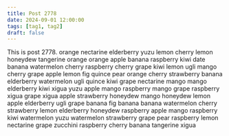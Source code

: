 ```yaml
---
title: Post 2778
date: 2024-09-01 12:00:00
tags: [tag1, tag2]
draft: false
---
```

This is post 2778.
orange
nectarine
elderberry
yuzu
lemon
cherry
lemon
honeydew
tangerine
orange
orange
apple
banana
raspberry
kiwi
date
banana
watermelon
cherry
raspberry
cherry
grape
kiwi
lemon
ugli
mango
cherry
grape
apple
lemon
fig
quince
pear
orange
cherry
strawberry
banana
elderberry
watermelon
ugli
quince
kiwi
grape
nectarine
mango
mango
elderberry
kiwi
xigua
yuzu
apple
mango
raspberry
mango
grape
raspberry
xigua
grape
xigua
apple
strawberry
honeydew
mango
honeydew
lemon
apple
elderberry
ugli
grape
banana
fig
banana
banana
watermelon
cherry
strawberry
lemon
elderberry
honeydew
raspberry
apple
mango
raspberry
kiwi
watermelon
yuzu
watermelon
strawberry
grape
pear
raspberry
lemon
nectarine
grape
zucchini
raspberry
cherry
banana
tangerine
xigua
